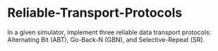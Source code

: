# Reliable-Transport-Protocols
In a given simulator, implement three reliable data transport protocols: Alternating Bit (ABT), Go-Back-N (GBN), and Selective-Repeat (SR).
